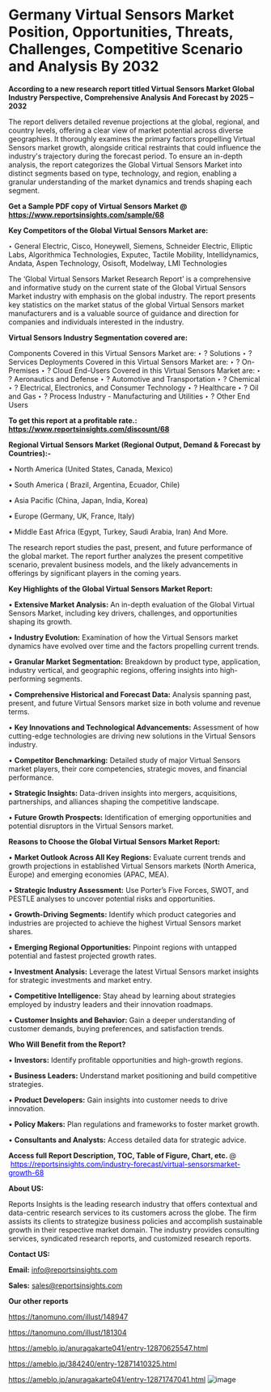 # Germany Virtual Sensors Market Position, Opportunities, Threats, Challenges, Competitive Scenario and Analysis By 2032

<strong>According to a new research report titled Virtual Sensors Market Global Industry Perspective, Comprehensive Analysis And Forecast by 2025 – 2032</strong>

The report delivers detailed revenue projections at the global, regional, and country levels, offering a clear view of market potential across diverse geographies. It thoroughly examines the primary factors propelling Virtual Sensors market growth, alongside critical restraints that could influence the industry's trajectory during the forecast period. To ensure an in-depth analysis, the report categorizes the Global Virtual Sensors Market into distinct segments based on type, technology, and region, enabling a granular understanding of the market dynamics and trends shaping each segment.

<strong>Get a Sample PDF copy of Virtual Sensors Market </strong><strong>@<a href=https://www.reportsinsights.com/sample/68 style=color:#0000ff;> https://www.reportsinsights.com/sample/68</a></strong></font>

<strong>Key Competitors of the Global Virtual Sensors Market are:</strong>

‣ General Electric, Cisco, Honeywell, Siemens, Schneider Electric, Elliptic Labs, Algorithmica Technologies, Exputec, Tactile Mobility, Intellidynamics, Andata, Aspen Technology, Osisoft, Modelway, LMI Technologies

The ‘Global Virtual Sensors Market Research Report’ is a comprehensive and informative study on the current state of the Global Virtual Sensors Market industry with emphasis on the global industry. The report presents key statistics on the market status of the global Virtual Sensors market manufacturers and is a valuable source of guidance and direction for companies and individuals interested in the industry.

<strong>Virtual Sensors Industry Segmentation covered are:</strong>

Components Covered in this Virtual Sensors Market are:
‣ ? Solutions 
‣ ? Services
Deployments Covered in this Virtual Sensors Market are:
‣ ? On-Premises 
‣ ? Cloud
End-Users Covered in this Virtual Sensors Market are:
‣ ? Aeronautics and Defense 
‣ ? Automotive and Transportation 
‣ ? Chemical 
‣ ? Electrical, Electronics, and Consumer Technology 
‣ ? Healthcare 
‣ ? Oil and Gas 
‣ ? Process Industry - Manufacturing and Utilities 
‣ ? Other End Users

<strong>To get this report at a profitable rate.: <a href=https://www.reportsinsights.com/discount/68 style=color:#0000ff;>https://www.reportsinsights.com/discount/68</a></strong></font>

<strong>Regional Virtual Sensors Market (Regional Output, Demand &amp; Forecast by Countries):-</strong>

• North America (United States, Canada, Mexico)

• South America ( Brazil, Argentina, Ecuador, Chile)

• Asia Pacific (China, Japan, India, Korea)

• Europe (Germany, UK, France, Italy)

• Middle East Africa (Egypt, Turkey, Saudi Arabia, Iran) And More.

The research report studies the past, present, and future performance of the global market. The report further analyzes the present competitive scenario, prevalent business models, and the likely advancements in offerings by significant players in the coming years.

<strong>Key Highlights of the Global Virtual Sensors Market Report:</strong>

• <strong>Extensive Market Analysis:</strong> An in-depth evaluation of the Global Virtual Sensors Market, including key drivers, challenges, and opportunities shaping its growth.

• <strong>Industry Evolution:</strong> Examination of how the Virtual Sensors market dynamics have evolved over time and the factors propelling current trends.

• <strong>Granular Market Segmentation:</strong> Breakdown by product type, application, industry vertical, and geographic regions, offering insights into high-performing segments.

• <strong>Comprehensive Historical and Forecast Data:</strong> Analysis spanning past, present, and future Virtual Sensors market size in both volume and revenue terms.

• <strong>Key Innovations and Technological Advancements:</strong> Assessment of how cutting-edge technologies are driving new solutions in the Virtual Sensors industry.

• <strong>Competitor Benchmarking:</strong> Detailed study of major Virtual Sensors market players, their core competencies, strategic moves, and financial performance.

• <strong>Strategic Insights:</strong> Data-driven insights into mergers, acquisitions, partnerships, and alliances shaping the competitive landscape.

• <strong>Future Growth Prospects:</strong> Identification of emerging opportunities and potential disruptors in the Virtual Sensors market.

<strong>Reasons to Choose the Global Virtual Sensors Market Report:</strong>

• <strong>Market Outlook Across All Key Regions:</strong> Evaluate current trends and growth projections in established Virtual Sensors markets (North America, Europe) and emerging economies (APAC, MEA).

• <strong>Strategic Industry Assessment:</strong> Use Porter’s Five Forces, SWOT, and PESTLE analyses to uncover potential risks and opportunities.

• <strong>Growth-Driving Segments:</strong> Identify which product categories and industries are projected to achieve the highest Virtual Sensors market shares.

• <strong>Emerging Regional Opportunities:</strong> Pinpoint regions with untapped potential and fastest projected growth rates.

• <strong>Investment Analysis:</strong> Leverage the latest Virtual Sensors market insights for strategic investments and market entry.

• <strong>Competitive Intelligence:</strong> Stay ahead by learning about strategies employed by industry leaders and their innovation roadmaps.

• <strong>Customer Insights and Behavior:</strong> Gain a deeper understanding of customer demands, buying preferences, and satisfaction trends.

<strong>Who Will Benefit from the Report?</strong>

• <strong>Investors:</strong> Identify profitable opportunities and high-growth regions.

• <strong>Business Leaders:</strong> Understand market positioning and build competitive strategies.

• <strong>Product Developers:</strong> Gain insights into customer needs to drive innovation.

• <strong>Policy Makers:</strong> Plan regulations and frameworks to foster market growth.

• <strong>Consultants and Analysts:</strong> Access detailed data for strategic advice.
</ul>
<strong>Access full Report Description, TOC, Table of Figure, Chart, etc. </strong>@  <a href=https://reportsinsights.com/industry-forecast/virtual-sensorsmarket-growth-68 style=color:#0000ff;>https://reportsinsights.com/industry-forecast/virtual-sensorsmarket-growth-68</a></font>

<strong><strong>About US</strong>:</strong>

Reports Insights is the leading research industry that offers contextual and data-centric research services to its customers across the globe. The firm assists its clients to strategize business policies and accomplish sustainable growth in their respective market domain. The industry provides consulting services, syndicated research reports, and customized research reports.

<strong>Contact US:</strong>

<p class=""""><b>Email:</b> <a href=mailto:info@reportsinsights.com>info@reportsinsights.com</a></p>
<p class=""""><b>Sales:</b> <a href=mailto:sales@reportsinsights.com>sales@reportsinsights.com</a></p>

<strong>Our other reports</strong>

<a href=https://tanomuno.com/illust/148947>https://tanomuno.com/illust/148947</a>

<a href=https://tanomuno.com/illust/181304>https://tanomuno.com/illust/181304</a>

<a href=https://ameblo.jp/anuragakarte041/entry-12870625547.html>https://ameblo.jp/anuragakarte041/entry-12870625547.html</a>

<a href=https://ameblo.jp/384240/entry-12871410325.html>https://ameblo.jp/384240/entry-12871410325.html</a>

<a href=https://ameblo.jp/anuragakarte041/entry-12871747041.html>https://ameblo.jp/anuragakarte041/entry-12871747041.html</a>
![image](https://github.com/user-attachments/assets/ebb24b17-0a5b-431e-b4d2-94f96ce72832)
